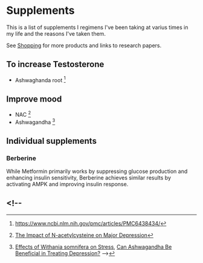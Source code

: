 # Supplements

This is a list of supplements I regimens I've been taking at varius times in my
life and the reasons I've taken them.

See [Shopping](./shopping-lists/canada-shopping.md) for more products and links
to research papers.

<!-- ## Fix lipidic profile

Lower LDL and ApoB, increase HDL, and improve Omega3/Omega6 ratio.

- [Red Yeast + Plant Sterols](https://amzn.to/3tPccLT) [^function]
- [Inulin prebiotic fibers](https://amzn.to/3vlf4k5) [^function]

## Increase low iron, % saturation, and hemoglobin

- [Iron supplements](https://amzn.to/3RLm6Gn) [^function]
- [Vitamin C](https://www.costco.ca/kirkland-signature-timed-release-vitamin-c-1000-mg---500-tablets.product.100338652.html) [^function]

## Cell senescence

TODO

## Laeky gut

To prevent or heal intestinal permeability.

- [L- Glutamine](https://amzn.to/47HRE69) [^jenvel]

## Tooth health

- D3 [1000IU promotes tooth remineralization](https://www.ncbi.nlm.nih.gov/pmc/articles/PMC9233525/)

## Herbs and spices

- Ashwaghanda root [^jenvel]
- Tumeric [^jenvel]
- Ginger [^jenvel] -->

## To increase Testosterone

- Ashwaghanda root [^michal]

## Improve mood

- NAC [^nac-mood]
- Ashwagandha [^ashwagandha-mood]

## Individual supplements

### Berberine

While Metformin primarily works by suppressing glucose production and enhancing
insulin sensitivity, Berberine achieves similar results by activating AMPK and
improving insulin response.

## <!--

[^jenvel]: [Protocol](https://jenvel.co/) by @itsJenvel, 4th place on on <https://rejuvenationolympics.com>
[^michal]: <https://www.ncbi.nlm.nih.gov/pmc/articles/PMC6438434/>
[^nac-mood]: [The Impact of N-acetylcysteine on Major Depression](https://pubmed.ncbi.nlm.nih.gov/37119225/)
[^ashwagandha-mood]: [Effects of Withania somnifera on Stress](https://pubmed.ncbi.nlm.nih.gov/34254920/), [Can Ashwagandha Be Beneficial in Treating Depression?](https://pubmed.ncbi.nlm.nih.gov/35139495/) -->
